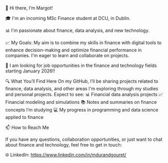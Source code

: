👋 Hi there, I’m Margot!

🎓 I'm an incoming MSc Finance student at DCU, in Dublin.

📊 I'm passionate about finance, data analysis, and new technology.

📈 My Goals:
   My aim is to combine my skills in finance with digital tools to enhance 
   decision-making and optimize financial performance in companies. 
   I'm eager to learn and collaborate on projects.
	 
💼 I am looking for job opportunities in the finance and technology fields starting January 2026!!

🔍 What You’ll Find Here
On my GitHub, I’ll be sharing projects related to finance, data analysis, and other areas 
I'm exploring through my studies and personal projects. Expect to see:
📊 Financial data analysis projects
📈 Financial modeling and simulations
📚 Notes and summaries on finance concepts I’m studying
💻 My progress in programming and data science applied to finance

📫 How to Reach Me 

If you have any questions, collaboration opportunities, or just want to chat about finance and technology, 
feel free to get in touch:

🌐 LinkedIn: https://www.linkedin.com/in/mdurandgouret/

